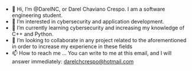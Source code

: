 - 👋 Hi, I’m @DarelNC, or Darel Chaviano Crespo. I am a software engineering student.
- 👀 I’m interested in cybersecurity and application development.
- 🌱 I’m currently learning cybersecurity and increasing my knowledge of C++ and Python.
- 💞️ I’m looking to collaborate in any project related to the aforementioned in order to increase my experience in these fields
- 📫 How to reach me ... You can write to me at this email, and I will answer immediately: darelchcrespo@hotmail.com

<!---
DarelNC/DarelNC is a ✨ special ✨ repository because its `README.md` (this file) appears on your GitHub profile.
You can click the Preview link to take a look at your changes.
--->
